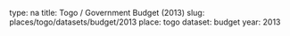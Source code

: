 type: na
title: Togo / Government Budget (2013)
slug: places/togo/datasets/budget/2013
place: togo
dataset: budget
year: 2013
